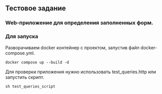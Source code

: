 ## Тестовое задание
### Web-приложение для определения заполненных форм.

### Для запуска
Разворачиваем docker контейнер с проектом, запустив файл docker-compose.yml.
```shell
docker compose up --build -d
```
Для проверки приложения нужно использовать test_queries.http или запустить скрипт.
```shell
sh test_queries_script
```

